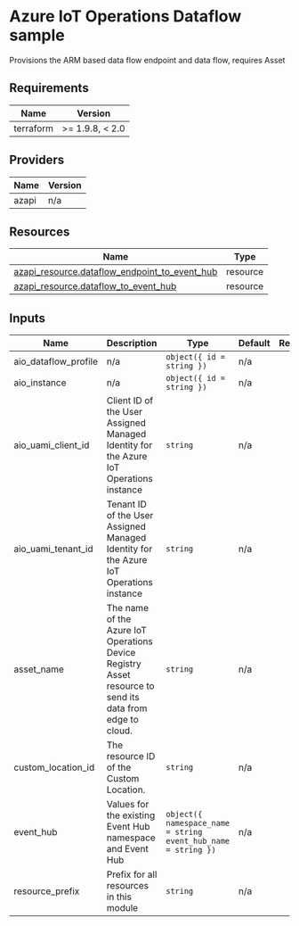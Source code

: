 <!-- BEGIN_TF_DOCS -->
<!-- markdown-table-prettify-ignore-start -->
# Azure IoT Operations Dataflow sample

Provisions the ARM based data flow endpoint and data flow, requires Asset

## Requirements

| Name | Version |
|------|---------|
| terraform | >= 1.9.8, < 2.0 |

## Providers

| Name | Version |
|------|---------|
| azapi | n/a |

## Resources

| Name | Type |
|------|------|
| [azapi_resource.dataflow_endpoint_to_event_hub](https://registry.terraform.io/providers/Azure/azapi/latest/docs/resources/resource) | resource |
| [azapi_resource.dataflow_to_event_hub](https://registry.terraform.io/providers/Azure/azapi/latest/docs/resources/resource) | resource |

## Inputs

| Name | Description | Type | Default | Required |
|------|-------------|------|---------|:--------:|
| aio\_dataflow\_profile | n/a | ```object({ id = string })``` | n/a | yes |
| aio\_instance | n/a | ```object({ id = string })``` | n/a | yes |
| aio\_uami\_client\_id | Client ID of the User Assigned Managed Identity for the Azure IoT Operations instance | `string` | n/a | yes |
| aio\_uami\_tenant\_id | Tenant ID of the User Assigned Managed Identity for the Azure IoT Operations instance | `string` | n/a | yes |
| asset\_name | The name of the Azure IoT Operations Device Registry Asset resource to send its data from edge to cloud. | `string` | n/a | yes |
| custom\_location\_id | The resource ID of the Custom Location. | `string` | n/a | yes |
| event\_hub | Values for the existing Event Hub namespace and Event Hub | ```object({ namespace_name = string event_hub_name = string })``` | n/a | yes |
| resource\_prefix | Prefix for all resources in this module | `string` | n/a | yes |
<!-- markdown-table-prettify-ignore-end -->
<!-- END_TF_DOCS -->
